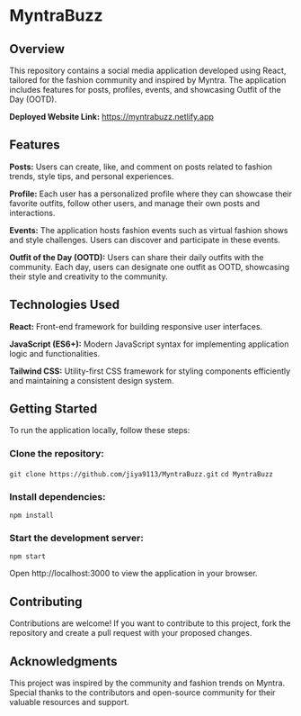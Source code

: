# MyntraBuzz

## Overview
This repository contains a social media application developed using React, tailored for the fashion community and inspired by Myntra. The application includes features for posts, profiles, events, and showcasing Outfit of the Day (OOTD).

**Deployed Website Link:** https://myntrabuzz.netlify.app 

## Features
**Posts:** Users can create, like, and comment on posts related to fashion trends, style tips, and personal experiences.

**Profile:** Each user has a personalized profile where they can showcase their favorite outfits, follow other users, and manage their own posts and interactions.

**Events:** The application hosts fashion events such as virtual fashion shows and style challenges. Users can discover and participate in these events.

**Outfit of the Day (OOTD):** Users can share their daily outfits with the community. Each day, users can designate one outfit as OOTD, showcasing their style and creativity to the community.

## Technologies Used
**React:** Front-end framework for building responsive user interfaces.

**JavaScript (ES6+):** Modern JavaScript syntax for implementing application logic and functionalities.

**Tailwind CSS:** Utility-first CSS framework for styling components efficiently and maintaining a consistent design system.

## Getting Started
To run the application locally, follow these steps:

### Clone the repository:
`git clone https://github.com/jiya9113/MyntraBuzz.git`
`cd MyntraBuzz`

### Install dependencies:
`npm install`

### Start the development server:
`npm start`

Open http://localhost:3000 to view the application in your browser.

## Contributing
Contributions are welcome! If you want to contribute to this project, fork the repository and create a pull request with your proposed changes.

## Acknowledgments
This project was inspired by the community and fashion trends on Myntra.
Special thanks to the contributors and open-source community for their valuable resources and support.
